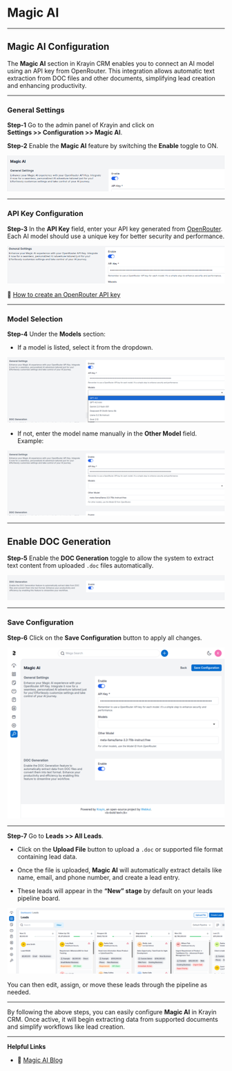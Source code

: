 # Magic AI

---

## Magic AI Configuration

The **Magic AI** section in Krayin CRM enables you to connect an AI model using an API key from OpenRouter. This integration allows automatic text extraction from DOC files and other documents, simplifying lead creation and enhancing productivity.

---

### General Settings

**Step-1** Go to the admin panel of Krayin and click on  
**Settings >> Configuration >> Magic AI**.

**Step-2** Enable the **Magic AI** feature by switching the **Enable** toggle to ON.

![Status button](../../docs/assets/images/configure/settings/status-button.png)

---

### API Key Configuration

**Step-3** In the **API Key** field, enter your API key generated from [OpenRouter](https://openrouter.ai).  
Each AI model should use a unique key for better security and performance.

![Api key](../../docs/assets/images/configure/settings/api-key.png)

🔗 [How to create an OpenRouter API key](https://krayincrm.com/how-to-use-magic-ai-in-krayin-crm/)

---

### Model Selection

**Step-4** Under the **Models** section:

- If a model is listed, select it from the dropdown.

![Modles](../../docs/assets/images/configure/settings/modles.png)

- If not, enter the model name manually in the **Other Model** field.  
  Example:  

![Modles](../../docs/assets/images/configure/settings/other-model.png)

---

## Enable DOC Generation

**Step-5** Enable the **DOC Generation** toggle to allow the system to extract text content from uploaded `.doc` files automatically.

![Doc Generation](../../docs/assets/images/configure/settings/doc-generation.png)

---

### Save Configuration

**Step-6** Click on the **Save Configuration** button to apply all changes.

![Save button](../../docs/assets/images/configure/settings/save-button.png)

---
**Step-7** Go to **Leads >> All Leads**.  

- Click on the **Upload File** button to upload a `.doc` or supported file format containing lead data.

- Once the file is uploaded, **Magic AI** will automatically extract details like name, email, and phone number, and create a lead entry.

- These leads will appear in the **“New” stage** by default on your leads pipeline board.

![Lead Stage](../../docs/assets/images/configure/settings/leads-upload.png)

You can then edit, assign, or move these leads through the pipeline as needed.

---


By following the above steps, you can easily configure **Magic AI** in Krayin CRM. Once active, it will begin extracting data from supported documents and simplify workflows like lead creation.

---

**Helpful Links**  
- 📘 [Magic AI Blog](https://krayincrm.com/how-to-use-magic-ai-in-krayin-crm/)  
